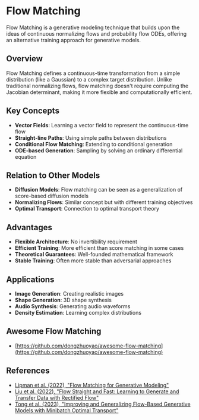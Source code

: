 # Flow Matching

Flow Matching is a generative modeling technique that builds upon the ideas of continuous normalizing flows and probability flow ODEs, offering an alternative training approach for generative models.

## Overview

Flow Matching defines a continuous-time transformation from a simple distribution (like a Gaussian) to a complex target distribution. Unlike traditional normalizing flows, flow matching doesn't require computing the Jacobian determinant, making it more flexible and computationally efficient.

## Key Concepts

- **Vector Fields**: Learning a vector field to represent the continuous-time flow
- **Straight-line Paths**: Using simple paths between distributions
- **Conditional Flow Matching**: Extending to conditional generation
- **ODE-based Generation**: Sampling by solving an ordinary differential equation

## Relation to Other Models

- **Diffusion Models**: Flow matching can be seen as a generalization of score-based diffusion models
- **Normalizing Flows**: Similar concept but with different training objectives
- **Optimal Transport**: Connection to optimal transport theory

## Advantages

- **Flexible Architecture**: No invertibility requirement
- **Efficient Training**: More efficient than score matching in some cases
- **Theoretical Guarantees**: Well-founded mathematical framework
- **Stable Training**: Often more stable than adversarial approaches

## Applications

- **Image Generation**: Creating realistic images
- **Shape Generation**: 3D shape synthesis
- **Audio Synthesis**: Generating audio waveforms
- **Density Estimation**: Learning complex distributions

## Awesome Flow Matching

- [https://github.com/dongzhuoyao/awesome-flow-matching](https://github.com/dongzhuoyao/awesome-flow-matching)

## References

- [Lipman et al. (2022), "Flow Matching for Generative Modeling"](https://arxiv.org/abs/2210.02747)
- [Liu et al. (2022), "Flow Straight and Fast: Learning to Generate and Transfer Data with Rectified Flow"](https://arxiv.org/abs/2209.03003)
- [Tong et al. (2023), "Improving and Generalizing Flow-Based Generative Models with Minibatch Optimal Transport"](https://arxiv.org/abs/2302.00482)
